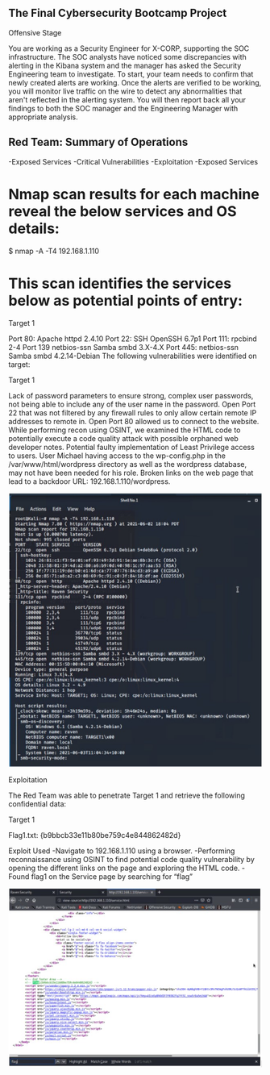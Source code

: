 ## The Final Cybersecurity Bootcamp Project

Offensive Stage

You are working as a Security Engineer for X-CORP, supporting the SOC infrastructure. The SOC analysts have noticed some discrepancies with alerting in the Kibana system and the manager has asked the Security Engineering team to investigate.
To start, your team needs to confirm that newly created alerts are working. Once the alerts are verified to be working, you will monitor live traffic on the wire to detect any abnormalities that aren't reflected in the alerting system.
You will then report back all your findings to both the SOC manager and the Engineering Manager with appropriate analysis.

## Red Team: Summary of Operations

-Exposed Services
-Critical Vulnerabilities
-Exploitation
-Exposed Services

# Nmap scan results for each machine reveal the below services and OS details:

$ nmap -A -T4 192.168.1.110
  
# This scan identifies the services below as potential points of entry:

Target 1

Port 80: Apache httpd 2.4.10
Port 22: SSH OpenSSH 6.7p1
Port 111: rpcbind 2-4
Port 139 netbios-ssn Samba smbd 3.X-4.X
Port 445: netbios-ssn Samba smbd 4.2.14-Debian
The following vulnerabilities were identified on target:

Target 1

Lack of password parameters to ensure strong, complex user passwords, not being able to include any of the user name in the password.
Open Port 22 that was not filtered by any firewall rules to only allow certain remote IP addresses to remote in.
Open Port 80 allowed us to connect to the website. While performing recon using OSINT, we examined the HTML code to potentially execute a code quality attack with possible orphaned web developer notes.
Potential faulty implementation of Least Privilege access to users. User Michael having access to the wp-config.php in the /var/www/html/wordpress directory as well as the wordpress database, may not have been needed for his role.
Broken links on the web page that lead to a backdoor URL: 192.168.1.110/wordpress.

![](https://github.com/Kells91483/Cybersecurity/blob/main/Final%20Project/Offensive%20Images/NmapScan.jpg)

Exploitation

The Red Team was able to penetrate Target 1 and retrieve the following confidential data:

Target 1
    
Flag1.txt: {b9bbcb33e11b80be759c4e844862482d}

Exploit Used
 -Navigate to 192.168.1.110 using a browser.
 -Performing reconnaissance using OSINT to find potential code quality vulnerability by opening the different links on the page and exploring the HTML code.
 -Found flag1 on the Service page by searching for “flag”

![](https://github.com/Kells91483/Cybersecurity/blob/main/Final%20Project/Offensive%20Images/Flag1.jpg)

